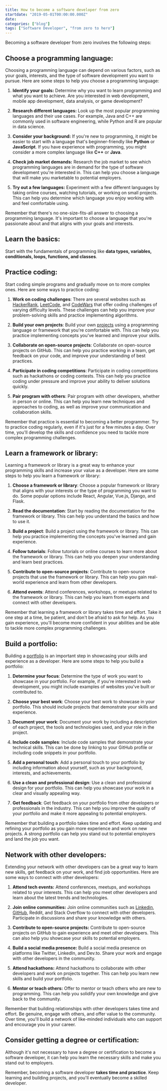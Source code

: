 ```yaml
---
title: How to become a software developer from zero
startdate: "2019-05-01T00:00:00.000Z"
date:
categories: ["blog"]
tags: ["Software Developer", "from zero to hero"]
---
```

Becoming a software developer from zero involves the following steps:

## Choose a programming language:
Choosing a programming language can depend on various factors, such as your goals, interests, and the type of software development you want to pursue. Here are some steps to help you choose a programming language:

1. **Identify your goals:** Determine why you want to learn programming and what you want to achieve. Are you interested in web development, mobile app development, data analysis, or game development?

1. **Research different languages:** Look up the most popular programming languages and their use cases. For example, Java and C++ are commonly used in software engineering, while Python and R are popular in data science.

1. **Consider your background:** If you're new to programming, it might be easier to start with a language that's beginner-friendly like **Python** or **JavaScript**. If you have experience with programming, you might consider a more complex language like **C++** or **Java**.

1. **Check job market demands:** Research the job market to see which programming languages are in demand for the type of software development you're interested in. This can help you choose a language that will make you marketable to potential employers.

1. **Try out a few languages:** Experiment with a few different languages by taking online courses, watching tutorials, or working on small projects. This can help you determine which language you enjoy working with and feel comfortable using.

Remember that there's no one-size-fits-all answer to choosing a programming language. It's important to choose a language that you're passionate about and that aligns with your goals and interests.

## Learn the basics:
Start with the fundamentals of programming like **data types, variables, conditionals, loops, functions, and classes**.

## Practice coding:
Start coding simple programs and gradually move on to more complex ones. Here are some ways to practice coding:

1. **Work on coding challenges**: There are several websites such as [HackerRank](https://www.hackerrank.com/), [LeetCode](https://leetcode.com/), and [CodeWars](https://www.codewars.com/) that offer coding challenges of varying difficulty levels. These challenges can help you improve your problem-solving skills and practice implementing algorithms.

1. **Build your own projects**: Build your own [projects](https://nvimai.com/projects/) using a programming language or framework that you're comfortable with. This can help you practice implementing concepts you've learned and improve your skills.

1. **Collaborate on open-source projects**: Collaborate on open-source projects on GitHub. This can help you practice working in a team, get feedback on your code, and improve your understanding of best practices.

1. **Participate in coding competitions**: Participate in coding competitions such as hackathons or coding contests. This can help you practice coding under pressure and improve your ability to deliver solutions quickly.

1. **Pair program with others**: Pair program with other developers, whether in person or online. This can help you learn new techniques and approaches to coding, as well as improve your communication and collaboration skills.

Remember that practice is essential to becoming a better programmer. Try to practice coding regularly, even if it's just for a few minutes a day. Over time, you'll develop the skills and confidence you need to tackle more complex programming challenges.

## Learn a framework or library:
Learning a framework or library is a great way to enhance your programming skills and increase your value as a developer. Here are some steps to help you learn a framework or library:

1. **Choose a framework or library**: Choose a popular framework or library that aligns with your interests or the type of programming you want to do. Some popular options include React, Angular, Vue.js, Django, and Flask.

1. **Read the documentation**: Start by reading the documentation for the framework or library. This can help you understand the basics and how to use it.

1. **Build a project**: Build a project using the framework or library. This can help you practice implementing the concepts you've learned and gain experience.

1. **Follow tutorials**: Follow tutorials or online courses to learn more about the framework or library. This can help you deepen your understanding and learn best practices.

1. **Contribute to open-source projects**: Contribute to open-source projects that use the framework or library. This can help you gain real-world experience and learn from other developers.

1. **Attend events**: Attend conferences, workshops, or meetups related to the framework or library. This can help you learn from experts and connect with other developers.

Remember that learning a framework or library takes time and effort. Take it one step at a time, be patient, and don't be afraid to ask for help. As you gain experience, you'll become more confident in your abilities and be able to tackle more complex programming challenges.

## Build a portfolio:
Building a [portfolio](https://nvimai.com) is an important step in showcasing your skills and experience as a developer. Here are some steps to help you build a portfolio:

1. **Determine your focus**: Determine the type of work you want to showcase in your portfolio. For example, if you're interested in web development, you might include examples of websites you've built or contributed to.

1. **Choose your best work**: Choose your best work to showcase in your portfolio. This should include projects that demonstrate your skills and experience.

1. **Document your work**: Document your work by including a description of each project, the tools and technologies used, and your role in the project.

1. **Include code samples**: Include code samples that demonstrate your technical skills. This can be done by linking to your GitHub profile or including code snippets in your portfolio.

1. **Add a personal touch**: Add a personal touch to your portfolio by including information about yourself, such as your background, interests, and achievements.

1. **Use a clean and professional design**: Use a clean and professional design for your portfolio. This can help you showcase your work in a clear and visually appealing way.

1. **Get feedback**: Get feedback on your portfolio from other developers or professionals in the industry. This can help you improve the quality of your portfolio and make it more appealing to potential employers.

Remember that building a portfolio takes time and effort. Keep updating and refining your portfolio as you gain more experience and work on new projects. A strong portfolio can help you stand out to potential employers and land the job you want.

## Network with other developers:
Extending your network with other developers can be a great way to learn new skills, get feedback on your work, and find job opportunities. Here are some ways to connect with other developers:

1. **Attend tech events:** Attend conferences, meetups, and workshops related to your interests. This can help you meet other developers and learn about the latest trends and technologies.

1. **Join online communities:** Join online communities such as [Linkedin](https://www.linkedin.com/in/nhatmai/), [GitHub](https://github.com/nvimai), Reddit, and Stack Overflow to connect with other developers. Participate in discussions and share your knowledge with others.

1. **Contribute to open-source projects:** Contribute to open-source projects on GitHub to gain experience and meet other developers. This can also help you showcase your skills to potential employers.

1. **Build a social media presence:** Build a social media presence on platforms like Twitter, LinkedIn, and Dev.to. Share your work and engage with other developers in the community.

1. **Attend hackathons:** Attend hackathons to collaborate with other developers and work on projects together. This can help you learn new skills and build your portfolio.

1. **Mentor or teach others:** Offer to mentor or teach others who are new to programming. This can help you solidify your own knowledge and give back to the community.

Remember that building relationships with other developers takes time and effort. Be genuine, engage with others, and offer value to the community. Over time, you'll build a network of like-minded individuals who can support and encourage you in your career.

## Consider getting a degree or certification:
Although it's not necessary to have a degree or certification to become a software developer, it can help you learn the necessary skills and make you stand out to employers.

Remember, becoming a software developer **takes time and practice**. Keep learning and building projects, and you'll eventually become a skilled developer.